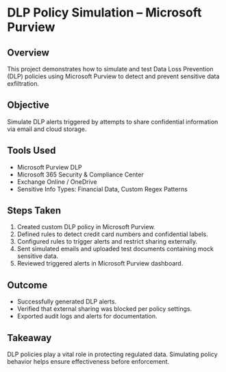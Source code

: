 # DLP Policy Simulation – Microsoft Purview

## Overview
This project demonstrates how to simulate and test Data Loss Prevention (DLP) policies using Microsoft Purview to detect and prevent sensitive data exfiltration.

## Objective
Simulate DLP alerts triggered by attempts to share confidential information via email and cloud storage.

## Tools Used
- Microsoft Purview DLP  
- Microsoft 365 Security & Compliance Center  
- Exchange Online / OneDrive  
- Sensitive Info Types: Financial Data, Custom Regex Patterns

## Steps Taken
1. Created custom DLP policy in Microsoft Purview.
2. Defined rules to detect credit card numbers and confidential labels.
3. Configured rules to trigger alerts and restrict sharing externally.
4. Sent simulated emails and uploaded test documents containing mock sensitive data.
5. Reviewed triggered alerts in Microsoft Purview dashboard.

## Outcome
- Successfully generated DLP alerts.
- Verified that external sharing was blocked per policy settings.
- Exported audit logs and alerts for documentation.

## Takeaway
DLP policies play a vital role in protecting regulated data. Simulating policy behavior helps ensure effectiveness before enforcement.
